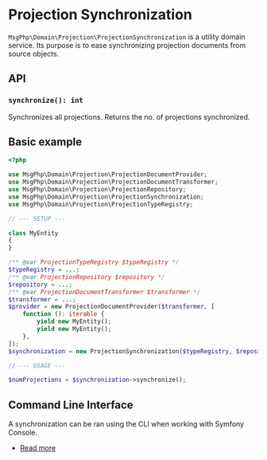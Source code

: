 # Projection Synchronization

`MsgPhp\Domain\Projection\ProjectionSynchronization` is a utility domain service. Its purpose is to ease synchronizing
projection documents from source objects.

## API

### `synchronize(): int`

Synchronizes all projections. Returns the no. of projections synchronized.

## Basic example

```php
<?php

use MsgPhp\Domain\Projection\ProjectionDocumentProvider;
use MsgPhp\Domain\Projection\ProjectionDocumentTransformer;
use MsgPhp\Domain\Projection\ProjectionRepository;
use MsgPhp\Domain\Projection\ProjectionSynchronization;
use MsgPhp\Domain\Projection\ProjectionTypeRegistry;

// --- SETUP ---

class MyEntity
{
}

/** @var ProjectionTypeRegistry $typeRegistry */
$typeRegistry = ...;
/** @var ProjectionRepository $repository */
$repository = ...;
/** @var ProjectionDocumentTransformer $transformer */
$transformer = ...;
$provider = new ProjectionDocumentProvider($transformer, [
    function (): iterable {
        yield new MyEntity();
        yield new MyEntity();
    },
]);
$synchronization = new ProjectionSynchronization($typeRegistry, $repository, $provider);

// --- USAGE ---

$numProjections = $synchronization->synchronize();
```

## Command Line Interface

A synchronization can be ran using the CLI when working with Symfony Console.

- [Read more](../infrastructure/symfony-console.md#synchronizeprojectionscommand)
